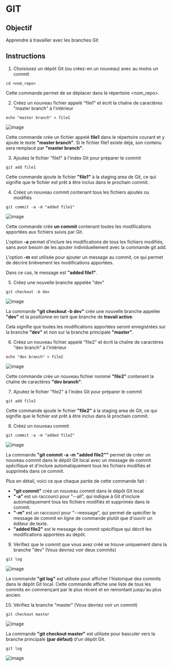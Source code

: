 # GIT

## Objectif
Apprendre à travailler avec les branches Git

## Instructions

1. Choisissez un dépôt Git (ou créez-en un nouveau) avec au moins un commit
```
cd <nom_repo>
```
Cette commande permet de se déplacer dans le répertoire <nom_repo>.

2. Créez un nouveau fichier appelé "file1" et écrit la chaîne de caractères "master branch" à l'intérieur
```
echo "master branch" > file1
```

![image](https://user-images.githubusercontent.com/123757632/236496598-19176fb2-3165-4b5f-9482-f2fb035f37d5.png)

Cette commande crée un fichier appelé **file1** dans le répertoire courant et y ajoute le texte **"master branch"**. Si le fichier file1 existe déjà, son contenu sera remplacé par **"master branch"**.

3. Ajoutez le fichier "file1" à l'index Git pour préparer le commit
```
git add file1
```

Cette commande ajoute le fichier **"file1"** à la staging area de Git, ce qui signifie que le fichier est prêt à être inclus dans le prochain commit.

4. Créez un nouveau commit contenant tous les fichiers ajoutés ou modifiés 
```
git commit -a -m "added file1"
```

![image](https://user-images.githubusercontent.com/123757632/236497391-1eec3c90-9d75-4ffc-9d02-bdb9de46625c.png)

Cette commande crée **un commit** contenant toutes les modifications apportées aux fichiers suivis par Git. 

L'option **-a** permet d'inclure les modifications de tous les fichiers modifiés, sans avoir besoin de les ajouter individuellement avec la commande git add. 

L'option **-m** est utilisée pour ajouter un message au commit, ce qui permet de décrire brièvement les modifications apportées. 

Dans ce cas, le message est **"added file1"**.

5. Créez une nouvelle branche appelée "dev"
```
git checkout -b dev
```

![image](https://user-images.githubusercontent.com/123757632/236498111-5c36f97e-c878-4502-b4b5-ce3c9dfadc7b.png)

La commande **"git checkout -b dev"** crée une nouvelle branche appelée **"dev"** et la positionne en tant que branche de **travail active**. 

Cela signifie que toutes les modifications apportées seront enregistrées sur la branche **"dev"** et non sur la branche principale **"master"**.

6. Créez un nouveau fichier appelé "file2" et écrit la chaîne de caractères "dev branch" à l'intérieur
```
echo "dev branch" > file2
```

![image](https://user-images.githubusercontent.com/123757632/236498781-2626d6fc-3987-45b9-978f-55513ffc7b84.png)

Cette commande crée un nouveau fichier nommé **"file2"** contenant la chaîne de caractères **"dev branch"**.

7. Ajoutez le fichier "file2" à l'index Git pour préparer le commit
```
git add file2
```
Cette commande ajoute le fichier **"file2"** à la staging area de Git, ce qui signifie que le fichier est prêt à être inclus dans le prochain commit.

8. Créez un nouveau commit
```
git commit -a -m "added file2"
```
![image](https://user-images.githubusercontent.com/123757632/236498604-5a15c163-aa35-4fa3-b67e-87201c27665f.png)

La commande **"git commit -a -m "added file2""** permet de créer un nouveau commit dans le dépôt Git local avec un message de commit spécifique et d'inclure automatiquement tous les fichiers modifiés et supprimés dans ce commit.

Plus en détail, voici ce que chaque partie de cette commande fait :

* **"git commit"** crée un nouveau commit dans le dépôt Git local
* **"-a"** est un raccourci pour "--all", qui indique à Git d'inclure automatiquement tous les fichiers modifiés et supprimés dans le commit.
* **"-m"** est un raccourci pour "--message", qui permet de spécifier le message de commit en ligne de commande plutôt que d'ouvrir un éditeur de texte.
* **"added file2"** est le message de commit spécifique qui décrit les modifications apportées au dépôt.

9. Vérifiez que le commit que vous avez créé se trouve uniquement dans la branche "dev" (Vous devriez voir deux commits)
```
git log 
```
![image](https://user-images.githubusercontent.com/123757632/236501080-e05ba483-40cb-44f3-a422-75c0f3db6209.png)

La commande **"git log"** est utilisée pour afficher l'historique des commits dans le dépôt Git local. Cette commande affiche une liste de tous les commits en commençant par le plus récent et en remontant jusqu'au plus ancien.

10. Vérifiez la branche "master" (Vous devriez voir un commit)
```
git checkout master
````
![image](https://user-images.githubusercontent.com/123757632/236501513-8fe8bc93-5bb7-49d6-8c8a-a9b89c602a32.png)

La commande **"git checkout master"** est utilisée pour basculer vers la branche principale **(par défaut)** d'un dépôt Git.

```
git log 
```
![image](https://user-images.githubusercontent.com/123757632/236501830-bec3d9dd-553e-4ec1-941a-15550e93d02c.png)

